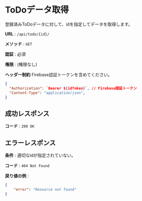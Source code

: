 # ToDoデータ取得

登録済みToDoデータに対して、idを指定してデータを取得します。

**URL** : `/api/todo/{id}/`

**メソッド** : `GET`

**認証** : 必須

**権限** : (権限なし)

**ヘッダー制約**
Firebase認証トークンを含めてください。

```json
{
  "Authorization": `Bearer ${idToken}`, // Firebase認証トークン
  "Content-Type": "application/json",
}
```

## 成功レスポンス

**コード** : `200 OK`

## エラーレスポンス

**条件** : 適切なidが指定されていない。

**コード** : `404 Not Found`

**戻り値の例** :

```json
{
    "error": "Resource not found"
}
```
